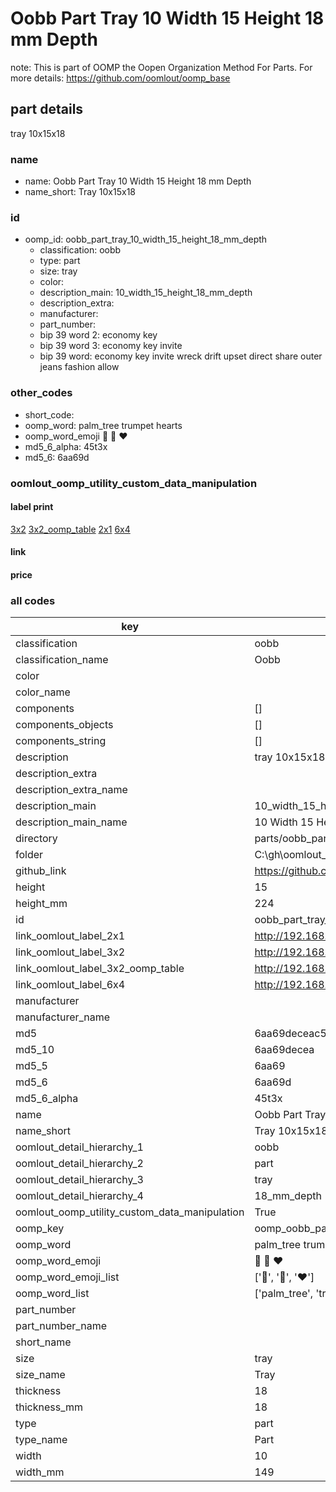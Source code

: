# Oobb Part Tray 10 Width 15 Height 18 mm Depth  

note: This is part of OOMP the Oopen Organization Method For Parts. For more details: https://github.com/oomlout/oomp_base

##  part details
  



tray 10x15x18



### name
* name: Oobb Part Tray 10 Width 15 Height 18 mm Depth
* name_short: Tray 10x15x18 
### id
* oomp_id: oobb_part_tray_10_width_15_height_18_mm_depth
  * classification: oobb
  * type: part
  * size: tray
  * color: 
  * description_main: 10_width_15_height_18_mm_depth
  * description_extra: 
  * manufacturer: 
  * part_number: 
  * bip 39 word 2: economy key
  * bip 39 word 3: economy key invite
  * bip 39 word: economy key invite wreck drift upset direct share outer jeans fashion allow

### other_codes
* short_code: 
* oomp_word: palm_tree trumpet hearts
* oomp_word_emoji :palm_tree: :trumpet: :hearts:
* md5_6_alpha: 45t3x
* md5_6: 6aa69d






### oomlout_oomp_utility_custom_data_manipulation
#### label print
[3x2](http://192.168.1.245:1112/?label=oomp%2045t3x)
[3x2_oomp_table](http://192.168.1.108:1112/?label=oomp%2045t3x)
[2x1](http://192.168.1.242:1112/?label=oomp%2045t3x)
[6x4](http://192.168.1.55:1112/?label=oomp%2045t3x)    

#### link

                              

#### price







### all codes 
| key | value |  
| --- | --- |  
| classification | oobb |  
| classification_name | Oobb |  
| color |  |  
| color_name |  |  
| components | [] |  
| components_objects | [] |  
| components_string | [] |  
| description | tray 10x15x18 |  
| description_extra |  |  
| description_extra_name |  |  
| description_main | 10_width_15_height_18_mm_depth |  
| description_main_name | 10 Width 15 Height 18 mm Depth |  
| directory | parts/oobb_part_tray_10_width_15_height_18_mm_depth |  
| folder | C:\gh\oomlout_oobb_version_4_generated_parts\parts\oobb_part_tray_10_width_15_height_18_mm_depth |  
| github_link | https://github.com/oomlout/oomlout_oomp_part_src/tree/main/parts/oobb_part_tray_10_width_15_height_18_mm_depth |  
| height | 15 |  
| height_mm | 224 |  
| id | oobb_part_tray_10_width_15_height_18_mm_depth |  
| link_oomlout_label_2x1 | http://192.168.1.242:1112/?label=oomp%2045t3x |  
| link_oomlout_label_3x2 | http://192.168.1.245:1112/?label=oomp%2045t3x |  
| link_oomlout_label_3x2_oomp_table | http://192.168.1.108:1112/?label=oomp%2045t3x |  
| link_oomlout_label_6x4 | http://192.168.1.55:1112/?label=oomp%2045t3x |  
| manufacturer |  |  
| manufacturer_name |  |  
| md5 | 6aa69deceac527d3bca16fe2ec1e8231 |  
| md5_10 | 6aa69decea |  
| md5_5 | 6aa69 |  
| md5_6 | 6aa69d |  
| md5_6_alpha | 45t3x |  
| name | Oobb Part Tray 10 Width 15 Height 18 mm Depth |  
| name_short | Tray 10x15x18  |  
| oomlout_detail_hierarchy_1 | oobb |  
| oomlout_detail_hierarchy_2 | part |  
| oomlout_detail_hierarchy_3 | tray |  
| oomlout_detail_hierarchy_4 | 18_mm_depth |  
| oomlout_oomp_utility_custom_data_manipulation | True |  
| oomp_key | oomp_oobb_part_tray_10_width_15_height_18_mm_depth |  
| oomp_word | palm_tree trumpet hearts |  
| oomp_word_emoji | :palm_tree: :trumpet: :hearts: |  
| oomp_word_emoji_list | [':palm_tree:', ':trumpet:', ':hearts:'] |  
| oomp_word_list | ['palm_tree', 'trumpet', 'hearts'] |  
| part_number |  |  
| part_number_name |  |  
| short_name |  |  
| size | tray |  
| size_name | Tray |  
| thickness | 18 |  
| thickness_mm | 18 |  
| type | part |  
| type_name | Part |  
| width | 10 |  
| width_mm | 149 |  
